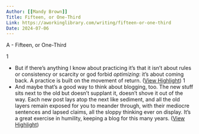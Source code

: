 ```yaml
---
Author: [[Mandy Brown]]
Title: Fifteen, or One-Third
Link: https://aworkinglibrary.com/writing/fifteen-or-one-third
Date: 2024-07-06
---
```

A - Fifteen, or One-Third

1
- But if there’s anything I know about practicing it’s that it isn’t about rules or consistency or scarcity or god forbid *optimizing*: it’s about coming back. A practice is built on the movement of return. ([View Highlight](https://read.readwise.io/read/01h37gp26wbcx05an71y4xhw1z))
1
- And maybe that’s a good way to think about blogging, too. The new stuff sits next to the old but doesn’t supplant it, doesn’t shove it out of the way. Each new post lays atop the next like sediment, and all the old layers remain exposed for you to meander through, with their mediocre sentences and lapsed claims, all the sloppy thinking ever on display. It’s a great exercise in humility, keeping a blog for this many years. ([View Highlight](https://read.readwise.io/read/01h37gr3ms8aqefe1qwyh1xqat))

